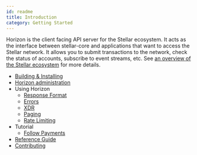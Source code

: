 ```yaml
---
id: readme
title: Introduction
category: Getting Started
---
```


Horizon is the client facing API server for the Stellar ecosystem.  It acts as the interface between stellar-core and applications that want to access the Stellar network. It allows you to submit transactions to the network, check the status of accounts, subscribe to event streams, etc. See [an overview of the Stellar ecosystem](https://stellar.org/developers/learn/concepts/) for more details.


- [Building & Installing](/README.md)
- [Horizon administration](/docs/admin.md)
- Using Horizon
  - [ Response Format ](/docs/learn/responses.md)
  - [ Errors ](/docs/learn/errors.md)
  - [ XDR ](/docs/learn/xdr.md)
  - [ Paging ](/docs/learn/paging.md)
  - [ Rate Limiting ](/docs/learn/rate-limiting.md)
- Tutorial
  - [Follow Payments](/docs/tutorials/follow-received-payments.md)
- [Reference Guide](/docs/reference/)
- [Contributing](/CONTRIBUTING.md)

